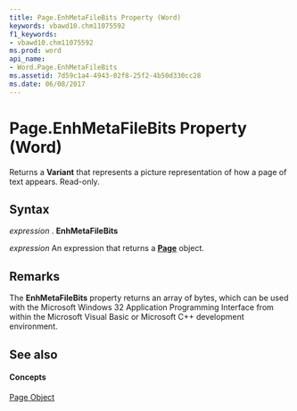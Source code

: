 ```yaml
---
title: Page.EnhMetaFileBits Property (Word)
keywords: vbawd10.chm11075592
f1_keywords:
- vbawd10.chm11075592
ms.prod: word
api_name:
- Word.Page.EnhMetaFileBits
ms.assetid: 7d59c1a4-4943-02f8-25f2-4b50d330cc28
ms.date: 06/08/2017
---
```



# Page.EnhMetaFileBits Property (Word)

Returns a  **Variant** that represents a picture representation of how a page of text appears. Read-only.


## Syntax

 _expression_ . **EnhMetaFileBits**

 _expression_ An expression that returns a **[Page](Word.Page.md)** object.


## Remarks

The  **EnhMetaFileBits** property returns an array of bytes, which can be used with the Microsoft Windows 32 Application Programming Interface from within the Microsoft Visual Basic or Microsoft C++ development environment.


## See also


#### Concepts


[Page Object](Word.Page.md)

